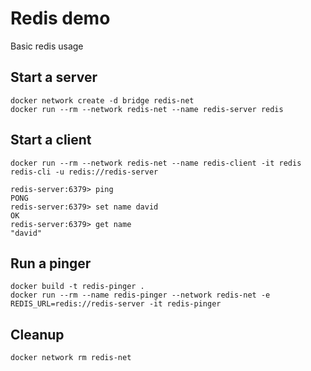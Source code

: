 # Redis demo

Basic redis usage

## Start a server

```
docker network create -d bridge redis-net
docker run --rm --network redis-net --name redis-server redis
```

## Start a client

```
docker run --rm --network redis-net --name redis-client -it redis redis-cli -u redis://redis-server

redis-server:6379> ping
PONG
redis-server:6379> set name david
OK
redis-server:6379> get name
"david"
```

## Run a pinger

```
docker build -t redis-pinger .
docker run --rm --name redis-pinger --network redis-net -e REDIS_URL=redis://redis-server -it redis-pinger
```

## Cleanup

```
docker network rm redis-net
```
